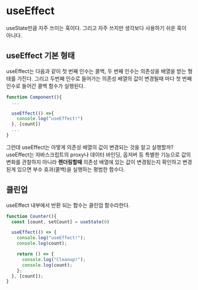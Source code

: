 # useEffect

useState만큼 자주 쓰이는 훅이다. 그리고 자주 쓰지만 생각보다 사용하기 쉬운 훅이 아니다.

## useEffect 기본 형태

useEffect는 다음과 같이 첫 번째 인수는 콜백, 두 번째 인수는 의존성을 배열을 받는 형태를 가진다.
그리고 두번째 인수로 들어가는 의존성 배열의 값이 변경될때 마다 첫 번째 인수로 들어간 콜백 함수가 실행된다.

```typescript
function Component(){
  ...

  useEffect(() =>{
    console.log("useEffect!")     
  }, [count]) 
  ...
}
```

그런데 useEffect는 아땋게 의존성 배열의 값이 변경되는 것을 알고 실행할까?
useEffect는 자바스크립트의 proxy나 데이터 바인딩, 옵저버 등 특별한 기능으로 값의 변화를 관찰하지 아니라 **렌더링할때** 의존성 배열에 있는 값이 변경됬는지 확인하고 변경된게 있으면 부수 효과(콜백)을 실행하는 평범한 함수다.

## 클린업

useEffect 내부에서 반환 되는 함수는 클린업 함수라한다. 

```typescript
function Counter(){
  const [count, setCount] = useState(0)

  useEffect(() => {
    console.log("useEffect!");
    console.log(count);

    return () => {
      console.log("Cleanup!");
      console.log(count);
    };
  }, [count]);
}
```

